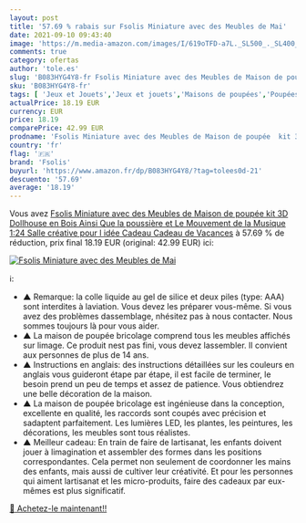```yaml
---
layout: post
title: '57.69 % rabais sur Fsolis Miniature avec des Meubles de Mai'
date: 2021-09-10 09:43:40
image: 'https://m.media-amazon.com/images/I/619oTFD-a7L._SL500_._SL400_.jpg'
comments: true
category: ofertas
author: 'tole.es'
slug: 'B083HYG4Y8-fr Fsolis Miniature avec des Meubles de Maison de poupée kit...'
sku: 'B083HYG4Y8-fr'
tags: [ 'Jeux et Jouets','Jeux et jouets','Maisons de poupées','Poupées et accessoires','fsolis', ]
actualPrice: 18.19 EUR
currency: EUR
price: 18.19
comparePrice: 42.99 EUR
prodname: 'Fsolis Miniature avec des Meubles de Maison de poupée  kit 3D Dollhouse en Bois Ainsi Que la poussière et Le Mouvement de la Musique  1:24 Salle créative pour l idée Cadeau Cadeau de Vacances'
country: 'fr'
flag: '🇫🇷'
brand: 'Fsolis'
buyurl: 'https://www.amazon.fr/dp/B083HYG4Y8/?tag=tolees0d-21'
descuento: '57.69'
average: '18.19'
---
```


Vous avez [Fsolis Miniature avec des Meubles de Maison de poupée  kit 3D Dollhouse en Bois Ainsi Que la poussière et Le Mouvement de la Musique  1:24 Salle créative pour l idée Cadeau Cadeau de Vacances](https://www.amazon.fr/dp/B083HYG4Y8/?tag=tolees0d-21)  à  57.69 % de réduction, prix final  18.19 EUR (original: 42.99 EUR) ici:

[![Fsolis Miniature avec des Meubles de Mai](https://m.media-amazon.com/images/I/619oTFD-a7L._SL500_._SL400_.jpg)](https://www.amazon.fr/dp/B083HYG4Y8/?tag=tolees0d-21)

ℹ️:

- ▲ Remarque: la colle liquide au gel de silice et deux piles (type: AAA) sont interdites à laviation. Vous devez les préparer vous-même. Si vous avez des problèmes dassemblage, nhésitez pas à nous contacter. Nous sommes toujours là pour vous aider.
- ▲ La maison de poupée bricolage comprend tous les meubles affichés sur limage. Ce produit nest pas fini, vous devez lassembler. Il convient aux personnes de plus de 14 ans.
- ▲ Instructions en anglais: des instructions détaillées sur les couleurs en anglais vous guideront étape par étape, il est facile de terminer, le besoin prend un peu de temps et assez de patience. Vous obtiendrez une belle décoration de la maison.
- ▲ La maison de poupée bricolage est ingénieuse dans la conception, excellente en qualité, les raccords sont coupés avec précision et sadaptent parfaitement. Les lumières LED, les plantes, les peintures, les décorations, les meubles sont tous réalistes.
- ▲ Meilleur cadeau: En train de faire de lartisanat, les enfants doivent jouer à limagination et assembler des formes dans les positions correspondantes. Cela permet non seulement de coordonner les mains des enfants, mais aussi de cultiver leur créativité. Et pour les personnes qui aiment lartisanat et les micro-produits, faire des cadeaux par eux-mêmes est plus significatif.

[🛒 Achetez-le maintenant!!](https://www.amazon.fr/dp/B083HYG4Y8/?tag=tolees0d-21)
